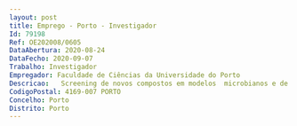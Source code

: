 ```yaml
--- 
layout: post
title: Emprego - Porto - Investigador
Id: 79198
Ref: OE202008/0605
DataAbertura: 2020-08-24
DataFecho: 2020-09-07
Trabalho: Investigador
Empregador: Faculdade de Ciências da Universidade do Porto
Descricao:   Screening de novos compostos em modelos  microbianos e de biofilmes   Avaliação da toxicidade celular dos compostos mais promissores.  Desenvolvimento de novas formulações
CodigoPostal: 4169-007 PORTO
Concelho: Porto
Distrito: Porto
--- 
```

